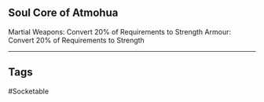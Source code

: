 ## Soul Core of Atmohua
Martial Weapons: Convert 20% of Requirements to Strength
Armour: Convert 20% of Requirements to Strength

---
## Tags
#Socketable
